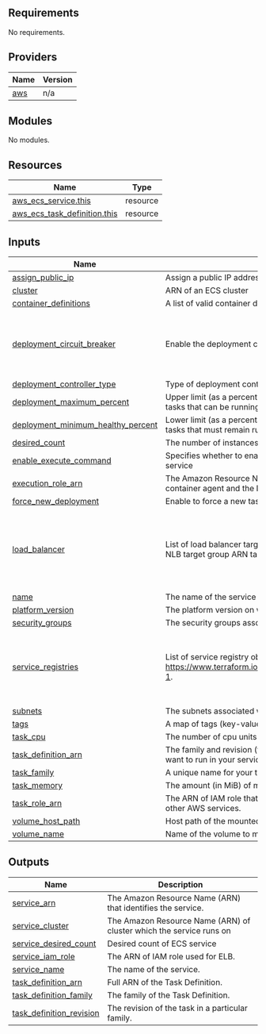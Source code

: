 <!-- BEGIN_TF_DOCS -->
## Requirements

No requirements.

## Providers

| Name | Version |
|------|---------|
| <a name="provider_aws"></a> [aws](#provider\_aws) | n/a |

## Modules

No modules.

## Resources

| Name | Type |
|------|------|
| [aws_ecs_service.this](https://registry.terraform.io/providers/hashicorp/aws/latest/docs/resources/ecs_service) | resource |
| [aws_ecs_task_definition.this](https://registry.terraform.io/providers/hashicorp/aws/latest/docs/resources/ecs_task_definition) | resource |

## Inputs

| Name | Description | Type | Default | Required |
|------|-------------|------|---------|:--------:|
| <a name="input_assign_public_ip"></a> [assign\_public\_ip](#input\_assign\_public\_ip) | Assign a public IP address to the ENI | `bool` | `false` | no |
| <a name="input_cluster"></a> [cluster](#input\_cluster) | ARN of an ECS cluster | `string` | `""` | no |
| <a name="input_container_definitions"></a> [container\_definitions](#input\_container\_definitions) | A list of valid container definitions provided as a single valid JSON document. | `string` | `""` | no |
| <a name="input_deployment_circuit_breaker"></a> [deployment\_circuit\_breaker](#input\_deployment\_circuit\_breaker) | Enable the deployment circuit breaker logic | <pre>list(<br>    object({<br>      enable   = bool<br>      rollback = bool<br>    })<br>  )</pre> | `[]` | no |
| <a name="input_deployment_controller_type"></a> [deployment\_controller\_type](#input\_deployment\_controller\_type) | Type of deployment controller. Valid values are `CODE_DEPLOY` and `ECS` | `string` | `"ECS"` | no |
| <a name="input_deployment_maximum_percent"></a> [deployment\_maximum\_percent](#input\_deployment\_maximum\_percent) | Upper limit (as a percentage of the service's desiredCount) of the number of running tasks that can be running in a service during a deployment. | `number` | `200` | no |
| <a name="input_deployment_minimum_healthy_percent"></a> [deployment\_minimum\_healthy\_percent](#input\_deployment\_minimum\_healthy\_percent) | Lower limit (as a percentage of the service's desiredCount) of the number of running tasks that must remain running and healthy in a service during a deployment. | `number` | `100` | no |
| <a name="input_desired_count"></a> [desired\_count](#input\_desired\_count) | The number of instances of the task definition to place and keep running. | `number` | `1` | no |
| <a name="input_enable_execute_command"></a> [enable\_execute\_command](#input\_enable\_execute\_command) | Specifies whether to enable Amazon ECS managed tags for the tasks within the service | `bool` | `false` | no |
| <a name="input_execution_role_arn"></a> [execution\_role\_arn](#input\_execution\_role\_arn) | The Amazon Resource Name (ARN) of the task execution role that the Amazon ECS container agent and the Docker daemon can assume. | `string` | `""` | no |
| <a name="input_force_new_deployment"></a> [force\_new\_deployment](#input\_force\_new\_deployment) | Enable to force a new task deployment of the service. | `bool` | `false` | no |
| <a name="input_load_balancer"></a> [load\_balancer](#input\_load\_balancer) | List of load balancer target group objects. The lb\_target\_group\_arn is either ALB or NLB target group ARN tasks will register with. | <pre>list(<br>    object({<br>      lb_target_group_arn = string<br>      container_name      = string<br>      container_port      = number<br>    })<br>  )</pre> | `[]` | no |
| <a name="input_name"></a> [name](#input\_name) | The name of the service | `string` | `""` | no |
| <a name="input_platform_version"></a> [platform\_version](#input\_platform\_version) | The platform version on which to run your service. | `string` | `"latest"` | no |
| <a name="input_security_groups"></a> [security\_groups](#input\_security\_groups) | The security groups associated with the task or service. | `list(string)` | n/a | yes |
| <a name="input_service_registries"></a> [service\_registries](#input\_service\_registries) | List of service registry objects as per <https://www.terraform.io/docs/providers/aws/r/ecs_service.html#service_registries-1>. | <pre>list(<br>    object({<br>      registry_arn   = string<br>      port           = number<br>      container_name = string<br>    })<br>  )</pre> | `[]` | no |
| <a name="input_subnets"></a> [subnets](#input\_subnets) | The subnets associated with the task or service. | `list(string)` | n/a | yes |
| <a name="input_tags"></a> [tags](#input\_tags) | A map of tags (key-value pairs) passed to resources. | `map(string)` | `{}` | no |
| <a name="input_task_cpu"></a> [task\_cpu](#input\_task\_cpu) | The number of cpu units used by the task. | `number` | `256` | no |
| <a name="input_task_definition_arn"></a> [task\_definition\_arn](#input\_task\_definition\_arn) | The family and revision (family:revision) or full ARN of the task definition that you want to run in your service. | `string` | `""` | no |
| <a name="input_task_family"></a> [task\_family](#input\_task\_family) | A unique name for your task definition. | `string` | `""` | no |
| <a name="input_task_memory"></a> [task\_memory](#input\_task\_memory) | The amount (in MiB) of memory used by the task. | `number` | `512` | no |
| <a name="input_task_role_arn"></a> [task\_role\_arn](#input\_task\_role\_arn) | The ARN of IAM role that allows your Amazon ECS container task to make calls to other AWS services. | `string` | `""` | no |
| <a name="input_volume_host_path"></a> [volume\_host\_path](#input\_volume\_host\_path) | Host path of the mounted volume | `string` | `""` | no |
| <a name="input_volume_name"></a> [volume\_name](#input\_volume\_name) | Name of the volume to mount | `string` | `"storage"` | no |

## Outputs

| Name | Description |
|------|-------------|
| <a name="output_service_arn"></a> [service\_arn](#output\_service\_arn) | The Amazon Resource Name (ARN) that identifies the service. |
| <a name="output_service_cluster"></a> [service\_cluster](#output\_service\_cluster) | The Amazon Resource Name (ARN) of cluster which the service runs on |
| <a name="output_service_desired_count"></a> [service\_desired\_count](#output\_service\_desired\_count) | Desired count of ECS service |
| <a name="output_service_iam_role"></a> [service\_iam\_role](#output\_service\_iam\_role) | The ARN of IAM role used for ELB. |
| <a name="output_service_name"></a> [service\_name](#output\_service\_name) | The name of the service. |
| <a name="output_task_definition_arn"></a> [task\_definition\_arn](#output\_task\_definition\_arn) | Full ARN of the Task Definition. |
| <a name="output_task_definition_family"></a> [task\_definition\_family](#output\_task\_definition\_family) | The family of the Task Definition. |
| <a name="output_task_definition_revision"></a> [task\_definition\_revision](#output\_task\_definition\_revision) | The revision of the task in a particular family. |
<!-- END_TF_DOCS -->